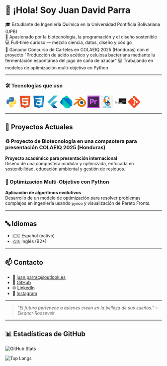 # 👋 ¡Hola! Soy Juan David Parra

🎓 Estudiante de Ingeniería Química en la Universidad Pontificia Bolivariana (UPB)  
🧪 Apasionado por la biotecnología, la programación y el diseño sostenible  
💻 Full-time curioso — mezclo ciencia, datos, diseño y código  
🌱 Ganador Concurso de Carteles en COLAEIQ 2025 (Honduras) con el proyecto "Producción de ácido acético y 
 celulosa bacteriana mediante la fermentación espontánea del jugo de caña de azúcar"
💻 Trabajando en modelos de optimización multi-objetivo en Python 

---


<h3>🛠️ Tecnologías que uso</h3>
<p align="left">
  <img src="https://raw.githubusercontent.com/devicons/devicon/master/icons/python/python-original.svg" alt="Python" width="40" height="40"/>
  <img src="https://raw.githubusercontent.com/devicons/devicon/master/icons/html5/html5-original.svg" alt="HTML5" width="40" height="40"/>
  <img src="https://raw.githubusercontent.com/devicons/devicon/master/icons/css3/css3-original.svg" alt="CSS3" width="40" height="40"/>
  <img src="https://raw.githubusercontent.com/devicons/devicon/master/icons/flutter/flutter-original.svg" alt="Flutter" width="40" height="40"/>
  <img src="https://raw.githubusercontent.com/devicons/devicon/master/icons/dart/dart-original.svg" alt="Dart" width="40" height="40"/>
  <img src="https://raw.githubusercontent.com/devicons/devicon/master/icons/blender/blender-original.svg" alt="Blender" width="40" height="40"/>
  <img src="https://raw.githubusercontent.com/Jdparra2004/Jdparra2004/main/icons/premiere.jpeg" alt="Premiere Pro" width="40" height="40"/>
  <img src="https://raw.githubusercontent.com/Jdparra2004/Jdparra2004/main/icons/logo_octave.png" alt="Premiere Pro" width="40" height="40"/>
  <img src="https://raw.githubusercontent.com/Jdparra2004/Jdparra2004/main/icons/scilab.jpeg" alt="Scilab" width="40" height="40"/>
  <img src="https://raw.githubusercontent.com/devicons/devicon/master/icons/git/git-original.svg" alt="Git" width="40" height="40"/>
</p>



---

## 🚀 Proyectos Actuales

### ♻️ Proyecto de Biotecnología en una compsotera para presentación COLAEIQ 2025 (Honduras)
**Proyecto académico para presentación internacional**  
Diseño de una compostera modular y optimizada, enfocada en sostenibilidad, educación ambiental y gestión de residuos.

### 🧮 Optimización Multi-Objetivo con Python
**Aplicación de algoritmos evolutivos**  
Desarrollo de un modelo de optimización para resolver problemas complejos en ingeniería usando `pymoo` y visualización de Pareto Fronts.

---

## 🔤 Idiomas

- 🇪🇸 Español (nativo)  
- 🇬🇧 Inglés (B2+)

---

## 📫 Contacto

- 📧 juan.parrac@outlook.es
- 🐙 [GitHub](https://github.com/Jdparra2004)  
- 🌐 [LinkedIn](https://linkedin.com/in/juan-david-parra-cantor-859335367)
- 📸 [Instagram](https://instagram.com/jdparra20/)

---

> *"El futuro pertenece a quienes creen en la belleza de sus sueños." – Eleanor Roosevelt*

---

## 📊 Estadísticas de GitHub

![GitHub Stats](https://github-readme-stats.vercel.app/api?username=Jdparra2004&show_icons=true&theme=radical)

![Top Langs](https://github-readme-stats.vercel.app/api/top-langs/?username=Jdparra2004&layout=compact&theme=radical)
